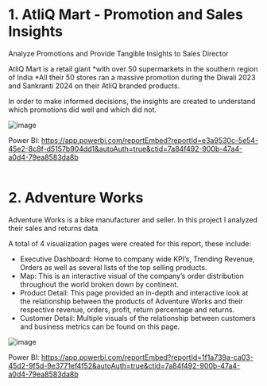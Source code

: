 # 1. AtliQ Mart - Promotion and Sales Insights <br>

Analyze Promotions and Provide Tangible Insights to Sales Director

AtliQ Mart is a retail giant 
*with over 50 supermarkets in the southern region of India
*All their 50 stores ran a massive promotion during the Diwali 2023 and Sankranti 2024 on their AtliQ branded products.

In order to make informed decisions, the insights are created to understand which promotions did well and which did not.

![image](https://github.com/user-attachments/assets/91e0e762-5583-4163-9818-9b3f9f1e75f2)


Power BI: https://app.powerbi.com/reportEmbed?reportId=e3a9530c-5e54-45e2-8c8f-d5157b904dd1&autoAuth=true&ctid=7a84f492-900b-47a4-a0d4-79ea8583da8b
<br><br>


# 2. Adventure Works

Adventure Works is a bike manufacturer and seller. In this project I analyzed their sales and returns data

A total of 4 visualization pages were created for this report, these include:
* Executive Dashboard: Home to company wide KPI’s, Trending Revenue, Orders as well as several lists of the top selling products.
* Map: This is an interactive visual of the company’s order distribution throughout the world broken down by continent.
* Product Detail: This page provided an in-depth and interactive look at the relationship between the products of Adventure Works and their respective revenue, orders, profit, return percentage and returns.
* Customer Detail: Multiple visuals of the relationship between customers and business metrics can be found on this page.

![image](https://github.com/user-attachments/assets/b5ec4bb8-5114-42f9-ac15-541f8547b843)

Power BI: https://app.powerbi.com/reportEmbed?reportId=1f1a739a-ca03-45d2-9f5d-9e3771ef4f52&autoAuth=true&ctid=7a84f492-900b-47a4-a0d4-79ea8583da8b
